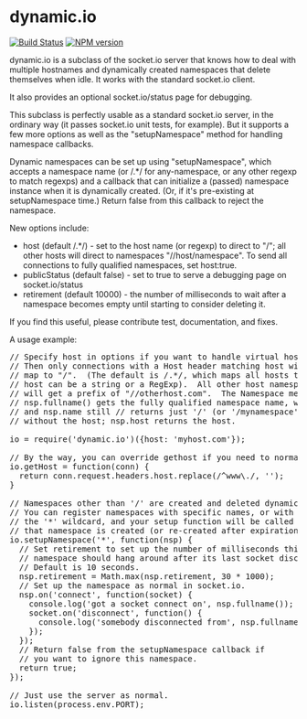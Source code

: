 dynamic.io
==========
[![Build Status](https://travis-ci.org/PencilCode/dynamic.io.svg?branch=master)](https://travis-ci.org/PencilCode/dynamic.io)
[![NPM version](https://badge.fury.io/js/dynamic.io.svg)](http://badge.fury.io/js/dynamic.io)

dynamic.io is a subclass of the socket.io server that
knows how to deal with multiple hostnames and dynamically
created namespaces that delete themselves when idle.
It works with the standard socket.io client.

It also provides an optional socket.io/status page for debugging.

This subclass is perfectly usable as a standard socket.io server,
in the ordinary way (it passes socket.io unit tests, for example).
But it supports a few more options as well as the "setupNamespace"
method for handling namespace callbacks.

Dynamic namespaces can be set up using "setupNamespace", which
accepts a namespace name (or /.*/ for any-namespace, or any other
regexp to match regexps) and a callback that can initialize
a (passed) namespace instance when it is dynamically created.
(Or, if it's pre-existing at setupNamespace time.)  Return
false from this callback to reject the namespace.

New options include:
 * host (default /.*/) - set to the host name (or regexp) to direct
   to "/"; all other hosts will direct to namespaces "//host/namespace".
   To send all connections to fully qualified namespaces, set host:true.
 * publicStatus (default false) - set to true to serve a debugging
   page on socket.io/status
 * retirement (default 10000) - the number of milliseconds
   to wait after a namespace becomes empty until starting
   to consider deleting it.

If you find this useful, please contribute test, documentation, and fixes.

A usage example:

<pre>
// Specify host in options if you want to handle virtual hosts.
// Then only connections with a Host header matching host will
// map to "/".  (The default is /.*/, which maps all hosts to '/';
// host can be a string or a RegExp).  All other host namespaces
// will get a prefix of "//otherhost.com".  The Namespace method
// nsp.fullname() gets the fully qualified namespace name, while
// and nsp.name still // returns just '/' (or '/mynamespace')
// without the host; nsp.host returns the host.

io = require('dynamic.io')({host: 'myhost.com'});

// By the way, you can override gethost if you need to normalize.
io.getHost = function(conn) {
  return conn.request.headers.host.replace(/^www\./, '');
}

// Namespaces other than '/' are created and deleted dynamically.
// You can register namespaces with specific names, or with
// the '*' wildcard, and your setup function will be called whenever
// that namespace is created (or re-created after expiration).
io.setupNamespace('*', function(nsp) {
  // Set retirement to set up the number of milliseconds this
  // namespace should hang around after its last socket disconnects.
  // Default is 10 seconds.
  nsp.retirement = Math.max(nsp.retirement, 30 * 1000);
  // Set up the namespace as normal in socket.io.
  nsp.on('connect', function(socket) {
    console.log('got a socket connect on', nsp.fullname());
    socket.on('disconnect', function() {
      console.log('somebody disconnected from', nsp.fullname());
    });
  });
  // Return false from the setupNamespace callback if
  // you want to ignore this namespace.
  return true;
});

// Just use the server as normal.
io.listen(process.env.PORT);
</pre>
